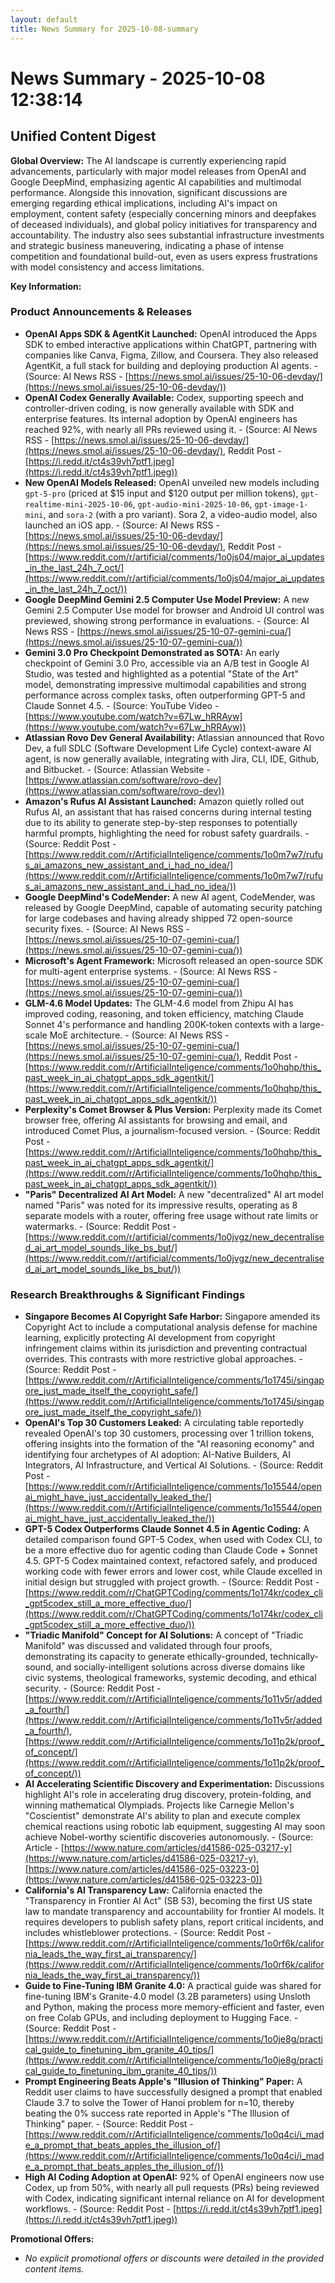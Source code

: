 ```yaml
---
layout: default
title: News Summary for 2025-10-08-summary
---
```

# News Summary - 2025-10-08 12:38:14

## Unified Content Digest

**Global Overview:**
The AI landscape is currently experiencing rapid advancements, particularly with major model releases from OpenAI and Google DeepMind, emphasizing agentic AI capabilities and multimodal performance. Alongside this innovation, significant discussions are emerging regarding ethical implications, including AI's impact on employment, content safety (especially concerning minors and deepfakes of deceased individuals), and global policy initiatives for transparency and accountability. The industry also sees substantial infrastructure investments and strategic business maneuvering, indicating a phase of intense competition and foundational build-out, even as users express frustrations with model consistency and access limitations.

**Key Information:**

### Product Announcements & Releases
*   **OpenAI Apps SDK & AgentKit Launched:** OpenAI introduced the Apps SDK to embed interactive applications within ChatGPT, partnering with companies like Canva, Figma, Zillow, and Coursera. They also released AgentKit, a full stack for building and deploying production AI agents. - (Source: AI News RSS - [https://news.smol.ai/issues/25-10-06-devday/](https://news.smol.ai/issues/25-10-06-devday/))
*   **OpenAI Codex Generally Available:** Codex, supporting speech and controller-driven coding, is now generally available with SDK and enterprise features. Its internal adoption by OpenAI engineers has reached 92%, with nearly all PRs reviewed using it. - (Source: AI News RSS - [https://news.smol.ai/issues/25-10-06-devday/](https://news.smol.ai/issues/25-10-06-devday/), Reddit Post - [https://i.redd.it/ct4s39vh7ptf1.jpeg](https://i.redd.it/ct4s39vh7ptf1.jpeg))
*   **New OpenAI Models Released:** OpenAI unveiled new models including `gpt-5-pro` (priced at $15 input and $120 output per million tokens), `gpt-realtime-mini-2025-10-06`, `gpt-audio-mini-2025-10-06`, `gpt-image-1-mini`, and `sora-2` (with a pro variant). Sora 2, a video-audio model, also launched an iOS app. - (Source: AI News RSS - [https://news.smol.ai/issues/25-10-06-devday/](https://news.smol.ai/issues/25-10-06-devday/), Reddit Post - [https://www.reddit.com/r/artificial/comments/1o0js04/major_ai_updates_in_the_last_24h_7_oct/](https://www.reddit.com/r/artificial/comments/1o0js04/major_ai_updates_in_the_last_24h_7_oct/))
*   **Google DeepMind Gemini 2.5 Computer Use Model Preview:** A new Gemini 2.5 Computer Use model for browser and Android UI control was previewed, showing strong performance in evaluations. - (Source: AI News RSS - [https://news.smol.ai/issues/25-10-07-gemini-cua/](https://news.smol.ai/issues/25-10-07-gemini-cua/))
*   **Gemini 3.0 Pro Checkpoint Demonstrated as SOTA:** An early checkpoint of Gemini 3.0 Pro, accessible via an A/B test in Google AI Studio, was tested and highlighted as a potential "State of the Art" model, demonstrating impressive multimodal capabilities and strong performance across complex tasks, often outperforming GPT-5 and Claude Sonnet 4.5. - (Source: YouTube Video - [https://www.youtube.com/watch?v=67Lw_hRRAyw](https://www.youtube.com/watch?v=67Lw_hRRAyw))
*   **Atlassian Rovo Dev General Availability:** Atlassian announced that Rovo Dev, a full SDLC (Software Development Life Cycle) context-aware AI agent, is now generally available, integrating with Jira, CLI, IDE, Github, and Bitbucket. - (Source: Atlassian Website - [https://www.atlassian.com/software/rovo-dev](https://www.atlassian.com/software/rovo-dev))
*   **Amazon's Rufus AI Assistant Launched:** Amazon quietly rolled out Rufus AI, an assistant that has raised concerns during internal testing due to its ability to generate step-by-step responses to potentially harmful prompts, highlighting the need for robust safety guardrails. - (Source: Reddit Post - [https://www.reddit.com/r/ArtificialInteligence/comments/1o0m7w7/rufus_ai_amazons_new_assistant_and_i_had_no_idea/](https://www.reddit.com/r/ArtificialInteligence/comments/1o0m7w7/rufus_ai_amazons_new_assistant_and_i_had_no_idea/))
*   **Google DeepMind's CodeMender:** A new AI agent, CodeMender, was released by Google DeepMind, capable of automating security patching for large codebases and having already shipped 72 open-source security fixes. - (Source: AI News RSS - [https://news.smol.ai/issues/25-10-07-gemini-cua/](https://news.smol.ai/issues/25-10-07-gemini-cua/))
*   **Microsoft's Agent Framework:** Microsoft released an open-source SDK for multi-agent enterprise systems. - (Source: AI News RSS - [https://news.smol.ai/issues/25-10-07-gemini-cua/](https://news.smol.ai/issues/25-10-07-gemini-cua/))
*   **GLM-4.6 Model Updates:** The GLM-4.6 model from Zhipu AI has improved coding, reasoning, and token efficiency, matching Claude Sonnet 4's performance and handling 200K-token contexts with a large-scale MoE architecture. - (Source: AI News RSS - [https://news.smol.ai/issues/25-10-07-gemini-cua/](https://news.smol.ai/issues/25-10-07-gemini-cua/), Reddit Post - [https://www.reddit.com/r/ArtificialInteligence/comments/1o0hqhp/this_past_week_in_ai_chatgpt_apps_sdk_agentkit/](https://www.reddit.com/r/ArtificialInteligence/comments/1o0hqhp/this_past_week_in_ai_chatgpt_apps_sdk_agentkit/))
*   **Perplexity's Comet Browser & Plus Version:** Perplexity made its Comet browser free, offering AI assistants for browsing and email, and introduced Comet Plus, a journalism-focused version. - (Source: Reddit Post - [https://www.reddit.com/r/ArtificialInteligence/comments/1o0hqhp/this_past_week_in_ai_chatgpt_apps_sdk_agentkit/](https://www.reddit.com/r/ArtificialInteligence/comments/1o0hqhp/this_past_week_in_ai_chatgpt_apps_sdk_agentkit/))
*   **"Paris" Decentralized AI Art Model:** A new "decentralized" AI art model named "Paris" was noted for its impressive results, operating as 8 separate models with a router, offering free usage without rate limits or watermarks. - (Source: Reddit Post - [https://www.reddit.com/r/artificial/comments/1o0jvgz/new_decentralised_ai_art_model_sounds_like_bs_but/](https://www.reddit.com/r/artificial/comments/1o0jvgz/new_decentralised_ai_art_model_sounds_like_bs_but/))

### Research Breakthroughs & Significant Findings
*   **Singapore Becomes AI Copyright Safe Harbor:** Singapore amended its Copyright Act to include a computational analysis defense for machine learning, explicitly protecting AI development from copyright infringement claims within its jurisdiction and preventing contractual overrides. This contrasts with more restrictive global approaches. - (Source: Reddit Post - [https://www.reddit.com/r/ArtificialInteligence/comments/1o1745i/singapore_just_made_itself_the_copyright_safe/](https://www.reddit.com/r/ArtificialInteligence/comments/1o1745i/singapore_just_made_itself_the_copyright_safe/))
*   **OpenAI's Top 30 Customers Leaked:** A circulating table reportedly revealed OpenAI's top 30 customers, processing over 1 trillion tokens, offering insights into the formation of the "AI reasoning economy" and identifying four archetypes of AI adoption: AI-Native Builders, AI Integrators, AI Infrastructure, and Vertical AI Solutions. - (Source: Reddit Post - [https://www.reddit.com/r/ArtificialInteligence/comments/1o15544/openai_might_have_just_accidentally_leaked_the/](https://www.reddit.com/r/ArtificialInteligence/comments/1o15544/openai_might_have_just_accidentally_leaked_the/))
*   **GPT-5 Codex Outperforms Claude Sonnet 4.5 in Agentic Coding:** A detailed comparison found GPT-5 Codex, when used with Codex CLI, to be a more effective duo for agentic coding than Claude Code + Sonnet 4.5. GPT-5 Codex maintained context, refactored safely, and produced working code with fewer errors and lower cost, while Claude excelled in initial design but struggled with project growth. - (Source: Reddit Post - [https://www.reddit.com/r/ChatGPTCoding/comments/1o174kr/codex_cli_gpt5codex_still_a_more_effective_duo/](https://www.reddit.com/r/ChatGPTCoding/comments/1o174kr/codex_cli_gpt5codex_still_a_more_effective_duo/))
*   **"Triadic Manifold" Concept for AI Solutions:** A concept of "Triadic Manifold" was discussed and validated through four proofs, demonstrating its capacity to generate ethically-grounded, technically-sound, and socially-intelligent solutions across diverse domains like civic systems, theological frameworks, systemic decoding, and ethical security. - (Source: Reddit Post - [https://www.reddit.com/r/ArtificialInteligence/comments/1o11v5r/added_a_fourth/](https://www.reddit.com/r/ArtificialInteligence/comments/1o11v5r/added_a_fourth/), [https://www.reddit.com/r/ArtificialInteligence/comments/1o11p2k/proof_of_concept/](https://www.reddit.com/r/ArtificialInteligence/comments/1o11p2k/proof_of_concept/))
*   **AI Accelerating Scientific Discovery and Experimentation:** Discussions highlight AI's role in accelerating drug discovery, protein-folding, and winning mathematical Olympiads. Projects like Carnegie Mellon's "Coscientist" demonstrate AI's ability to plan and execute complex chemical reactions using robotic lab equipment, suggesting AI may soon achieve Nobel-worthy scientific discoveries autonomously. - (Source: Article - [https://www.nature.com/articles/d41586-025-03217-y](https://www.nature.com/articles/d41586-025-03217-y), [https://www.nature.com/articles/d41586-025-03223-0](https://www.nature.com/articles/d41586-025-03223-0))
*   **California's AI Transparency Law:** California enacted the "Transparency in Frontier AI Act" (SB 53), becoming the first US state law to mandate transparency and accountability for frontier AI models. It requires developers to publish safety plans, report critical incidents, and includes whistleblower protections. - (Source: Reddit Post - [https://www.reddit.com/r/ArtificialInteligence/comments/1o0rf6k/california_leads_the_way_first_ai_transparency/](https://www.reddit.com/r/ArtificialInteligence/comments/1o0rf6k/california_leads_the_way_first_ai_transparency/))
*   **Guide to Fine-Tuning IBM Granite 4.0:** A practical guide was shared for fine-tuning IBM's Granite-4.0 model (3.2B parameters) using Unsloth and Python, making the process more memory-efficient and faster, even on free Colab GPUs, and including deployment to Hugging Face. - (Source: Reddit Post - [https://www.reddit.com/r/ArtificialInteligence/comments/1o0je8g/practical_guide_to_finetuning_ibm_granite_40_tips/](https://www.reddit.com/r/ArtificialInteligence/comments/1o0je8g/practical_guide_to_finetuning_ibm_granite_40_tips/))
*   **Prompt Engineering Beats Apple's "Illusion of Thinking" Paper:** A Reddit user claims to have successfully designed a prompt that enabled Claude 3.7 to solve the Tower of Hanoi problem for n=10, thereby beating the 0% success rate reported in Apple's "The Illusion of Thinking" paper. - (Source: Reddit Post - [https://www.reddit.com/r/ArtificialInteligence/comments/1o0q4ci/i_made_a_prompt_that_beats_apples_the_illusion_of/](https://www.reddit.com/r/ArtificialInteligence/comments/1o0q4ci/i_made_a_prompt_that_beats_apples_the_illusion_of/))
*   **High AI Coding Adoption at OpenAI:** 92% of OpenAI engineers now use Codex, up from 50%, with nearly all pull requests (PRs) being reviewed with Codex, indicating significant internal reliance on AI for development workflows. - (Source: Reddit Post - [https://i.redd.it/ct4s39vh7ptf1.jpeg](https://i.redd.it/ct4s39vh7ptf1.jpeg))

**Promotional Offers:**
*   *No explicit promotional offers or discounts were detailed in the provided content items.*